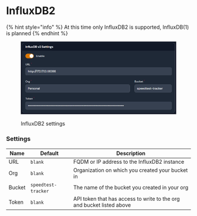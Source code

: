 # InfluxDB2

{% hint style="info" %}
At this time only InfluxDB2 is supported, InfluxDB(1) is planned
{% endhint %}

<figure><img src="../../.gitbook/assets/influxdb2_settings.png" alt=""><figcaption><p>InfluxDB2 settings</p></figcaption></figure>

### Settings

| Name   | Default             | Description                                                           |
| ------ | ------------------- | --------------------------------------------------------------------- |
| URL    | `blank`             | FQDM or IP address to the InfluxDB2 instance                          |
| Org    | `blank`             | Organization on which you created your bucket in                      |
| Bucket | `speedtest-tracker` | The name of the bucket you created in your org                        |
| Token  | `blank`             | API token that has access to write to the org and bucket listed above |
